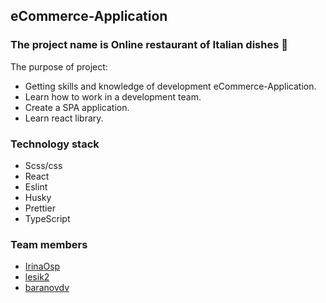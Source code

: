## eCommerce-Application

### The project name is **Online  restaurant of Italian dishes** 🍕
 The purpose of project: 
  - Getting skills and knowledge of development eCommerce-Application.
  - Learn how to work in a development team.
  - Create a SPA application.
  - Learn react library.
### Technology stack
  - Scss/css
  - React
  - Eslint
  - Husky
  - Prettier
  - TypeScript
### Team members
  - [IrinaOsp ](https://github.com/IrinaOsp)
  - [lesik2](https://github.com/lesik2)
  - [baranovdv ](https://github.com/baranovdv)